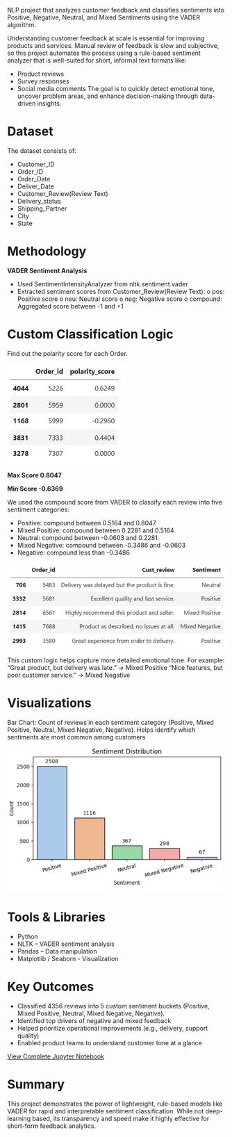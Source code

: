 NLP project that analyzes customer feedback and classifies sentiments into Positive, Negative, Neutral, and Mixed Sentiments using the VADER algorithm.

Understanding customer feedback at scale is essential for improving products and services. Manual review of feedback is slow and subjective, so this project automates the process using a rule-based sentiment analyzer that is well-suited for short, informal text formats like:
* Product reviews
* Survey responses
* Social media comments
The goal is to quickly detect emotional tone, uncover problem areas, and enhance decision-making through data-driven insights.

# Dataset
The dataset consists of:
  * Customer_ID
  * Order_ID
  * Order_Date
  * Deliver_Date
  * Customer_Review(Review Text)
  * Delivery_status
  * Shipping_Partner
  * City
  * State

# Methodology
**VADER Sentiment Analysis**
  * Used SentimentIntensityAnalyzer from nltk.sentiment.vader
  * Extracted sentiment scores from Customer_Review(Review Text):
    o	pos: Positive score
    o	neu: Neutral score
    o	neg: Negative score
    o	compound: Aggregated score between -1 and +1

# Custom Classification Logic
Find out the polarity score for each Order.

![](/Images_Sentiment/Polarity%20Score.png)

**Max Score 0.8047**

**Min Score -0.6369**

We used the compound score from VADER to classify each review into five sentiment categories:
* Positive: compound between 0.5164 and 0.8047
* Mixed Positive: compound between 0.2281 and 0.5164
* Neutral: compound between -0.0603 and 0.2281
* Mixed Negative: compound between -0.3486 and -0.0603
* Negative: compound less than -0.3486

![](/Images_Sentiment/Reviews.png)

This custom logic helps capture more detailed emotional tone.
For example:
“Great product, but delivery was late.” → Mixed Positive
“Nice features, but poor customer service.” → Mixed Negative

# Visualizations
Bar Chart: Count of reviews in each sentiment category (Positive, Mixed Positive, Neutral, Mixed Negative, Negative).
Helps identify which sentiments are most common among customers

![](/Images_Sentiment/Chart.png)

# Tools & Libraries
  * Python
  * NLTK – VADER sentiment analysis
  * Pandas – Data manipulation
  * Matplotlib / Seaborn - Visualization

# Key Outcomes
  * Classified 4356 reviews into 5 custom sentiment buckets (Positive, Mixed Positive, Neutral, Mixed Negative, Negative).
  * Identified top drivers of negative and mixed feedback
  * Helped prioritize operational improvements (e.g., delivery, support quality)
  * Enabled product teams to understand customer tone at a glance

<a href="https://github.com/ShaguftaPathan/Pyhton-NLP_Sentiment_Analysis/blob/main/Sentiment%20Analysis_CCTV.ipynb">View Complete Jupyter Notebook</a>

# Summary
This project demonstrates the power of lightweight, rule-based models like VADER for rapid and interpretable sentiment classification. While not deep-learning based, its transparency and speed make it highly effective for short-form feedback analytics.
